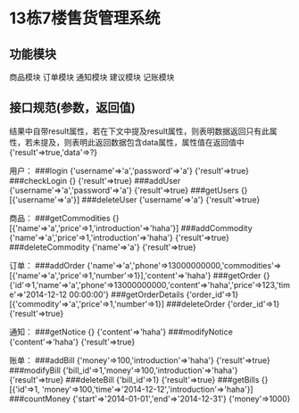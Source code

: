 13栋7楼售货管理系统
====================================

功能模块
-------

商品模块
订单模块
通知模块
建议模块
记账模块

接口规范(参数，返回值)
--------
结果中自带result属性，若在下文中提及result属性，则表明数据返回只有此属性，若未提及，则表明此返回数据包含data属性，属性值在返回值中
	{'result'=>true,'data'=>?}

用户：
###login
	{'username'=>'a','password'=>'a'} {'result'=>true}
###checkLogin
	{} {'result'=>true}
###addUser
	{'username'=>'a','password'=>'a'} {'result'=>true}
###getUsers
	{} [{'username'=>'a'}]
###deleteUser
	{'username'=>'a'} {'result'=>true}

商品：
###getCommodities
	{} [{'name'=>'a','price'=>1,'introduction'=>'haha'}]
###addCommodity
	{'name'=>'a','price'=>1,'introduction'=>'haha'} {'result'=>true}
###deleteCommodity
	{'name'=>'a'} {'result'=>true}
	
订单：
###addOrder
	{'name'=>'a','phone'=>13000000000,'commodities'=>[{'name'=>'a','price'=>1,'number'=>1}],'content'=>'haha'}
###getOrder
	{} {'id'=>1,'name'=>'a','phone'=>13000000000,'content'=>'haha','price'=>123,'time'=>'2014-12-12 00:00:00'}
###getOrderDetails
	{'order_id'=>1} [{'commodity'=>'a','price'=>1,'number'=>1}]
###deleteOrder
	{'order_id'=>1} {'result'=>true}
	
通知：
###getNotice
	{} {'content'=>'haha'}
###modifyNotice
	{'content'=>'haha'} {'result'=>true}

账单：
###addBill
	{'money'=>100,'introduction'=>'haha'} {'result'=>true}
###modifyBill
	{'bill_id'=>1,'money'=>100,'introduction'=>'haha'} {'result'=>true}
###deleteBill
	{'bill_id'=>1} {'result'=>true}
###getBills
	{} [{'id'=>1, 'money'=>100,'time'=>'2014-12-12','introduction'=>'haha'}]
###countMoney
	{'start'=>'2014-01-01','end'=>'2014-12-31'} {'money'=>1000}

